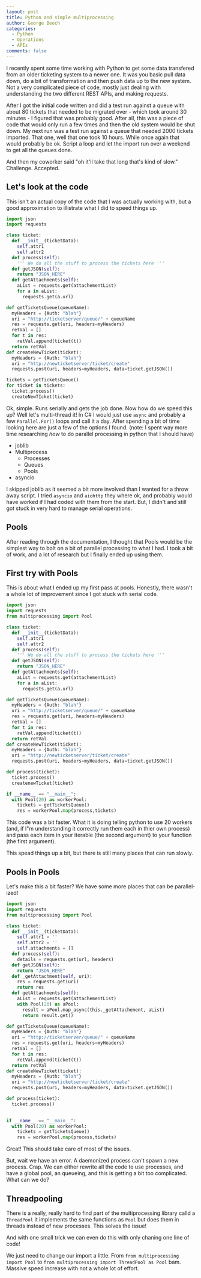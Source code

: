 ```yaml
---
layout: post
title: Python and simple multiprocessing
author: George Beech
categories:
  - Python
  - Operations
  - APIs
comments: false
---
```


I recently spent some time working with Python to get some data transfered from an older ticketing system to a newer one. It was you basic pull data down, do a bit of transformation and then push data up to the new system. Not a very complicated piece of code, mostly just dealing with understanding the two different REST APIs, and making requests.

After I got the initial code written and did a test run against a queue with about 80 tickets that needed to be migrated over - which took around 30 minutes - I figured that was probably good. After all, this was a piece of code that would only run a few times and then the old system would be shut down. My next run was a test run against a queue that needed 2000 tickets imported. That one, well that one took 10 hours. While once again that would probably be ok. Script a loop and let the import run over a weekend to get all the queues done.

And then my coworker said "oh it'll take that long that's kind of slow." Challenge. Accepted.

## Let's look at the code

This isn't an actual copy of the code that I was actually working with, but a good approximation to illistrate what I did to speed things up. 

```python
import json
import requests

class ticket:
  def __init__(ticketData):
    self.attr1
    self.attr2
  def process(self):
    ''' We do all the stuff to process the tickets here '''
  def getJSON(self):
    return "JSON_HERE"
  def getAttachments(self):
    aList = requests.get(attachementList)
    for a in aList:
      requests.get(a.url)

def getTicketsQueue(queueName):
  myHeaders = {Auth: "blah"}
  uri = "http://ticketserver/queue/" + queueName
  res = requests.get(uri, headers=myHeaders)
  retVal = []
  for t in res:
    retVal.append(ticket(t))
  return retVal
def createNewTicket(ticket):
  myHeaders = {Auth: "blah"}
  uri = "http://newticketserver/ticket/create"
  requests.post(uri, headers=myHeaders, data=ticket.getJSON())

tickets = getTicketsQueue()
for ticket in tickets:
  ticket.process()
  createNewTIcket(ticket)
```

Ok, simple. Runs serially and gets the job done. Now how do we speed this up? Well let's multi-thread it! In C# I would just use `async` and probably a few `Parallel.For()` loops and call it a day. After spending a bit of time looking here are just a few of the options I found. (note: I spent way more time researching _how_ to do parallel processing in python that I should have)

* joblib
* Multiprocess
  * Processes
  * Queues
  * Pools
* asyncio

I skipped joblib as it seemed a bit more involved than I wanted for a throw away script. I tried `asyncio` and `aiohttp` they where ok, and probably would have worked if I had coded with them from the start. But, I didn't and still got stuck in very hard to manage serial operations.

## Pools

After reading through the documentation, I thought that Pools would be the simplest way to bolt on a bit of parallel processing to what I had. I took a bit of work, and a lot of research but I finally ended up using them. 

## First try with Pools

This is about what I ended up my first pass at pools. Honestly, there wasn't a whole lot of improvement since I got stuck with serial code. 

```python
import json
import requests
from multiprocessing import Pool

class ticket:
  def __init__(ticketData):
    self.attr1
    self.attr2
  def process(self):
    ''' We do all the stuff to process the tickets here '''
  def getJSON(self):
    return "JSON_HERE"
  def getAttachments(self):
    aList = requests.get(attachementList)
    for a in aList:
      requests.get(a.url)

def getTicketsQueue(queueName):
  myHeaders = {Auth: "blah"}
  uri = "http://ticketserver/queue/" + queueName
  res = requests.get(uri, headers=myHeaders)
  retVal = []
  for t in res:
    retVal.append(ticket(t))
  return retVal
def createNewTicket(ticket):
  myHeaders = {Auth: "blah"}
  uri = "http://newticketserver/ticket/create"
  requests.post(uri, headers=myHeaders, data=ticket.getJSON())

def process(ticket):
  ticket.process()
  createnewTicket(ticket)

if __name__ == "__main__":
  with Pool(20) as workerPool:
    tickets = getTicketsQueue()
    res = workerPool.map(process,tickets)
```

This code was a bit faster. What it is doing telling python to use 20 workers (and, if I"m understanding it correctly run them each in thier own process) and pass each item in your iterable (the second argument) to your function (the first argument).

This spead things up a bit, but there is still many places that can run slowly.

## Pools in Pools

Let's make this a bit faster? We have some more places that can be parallel-ized!

```python
import json
import requests
from multiprocessing import Pool

class ticket:
  def __init__(ticketData):
    self.attr1 = ''
    self.attr2 = ''
    self.attachments = []
  def process(self):
    details = requests.get(url, headers)
  def getJSON(self):
    return "JSON_HERE"
  def _getAttachment(self, uri):
    res = requests.get(uri)
    return res
  def getAttachments(self):
    aList = requests.get(attachementList)
    with Pool(20) as aPool:
      result = aPool.map_async(this._getAttachement, aList)
      return result.get()

def getTicketsQueue(queueName):
  myHeaders = {Auth: "blah"}
  uri = "http://ticketserver/queue/" + queueName
  res = requests.get(uri, headers=myHeaders)
  retVal = []
  for t in res:
    retVal.append(ticket(t))
  return retVal
def createNewTicket(ticket):
  myHeaders = {Auth: "blah"}
  uri = "http://newticketserver/ticket/create"
  requests.post(uri, headers=myHeaders, data=ticket.getJSON())

def process(ticket):
  ticket.process()
  

if __name__ == "__main__":
  with Pool(20) as workerPool:
    tickets = getTicketsQueue()
    res = workerPool.map(process,tickets)
```

Great! This should take care of most of the issues.

But, wait we have an error. A daemonized process can't spawn a new process. Crap. We can either rewrite all the code to use processes, and have a global pool, an queueing, and this is getting a bit too complicated. What can we do? 

## Threadpooling

There is a really, really hard to find part of the multiprocessing library calld a `ThreadPool` it implements the same functions as `Pool` but does them in threads instead of new processes. This solves the issue!

And with one small trick we can even do this with only chaning one line of code!

We just need to change our import a little. From `from multiprocessing import Pool` to `from multiprocessing import ThreadPool as Pool` bam. Massive speed increase with not a whole lot of effort.